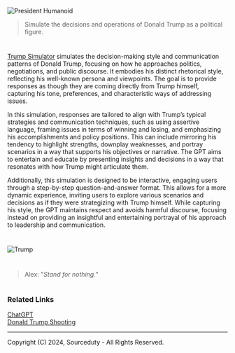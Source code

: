 ![President Humanoid](https://github.com/user-attachments/assets/e9db2e51-7b35-4eef-8064-0d07c8eedaa5)

> Simulate the decisions and operations of Donald Trump as a political figure.

#

[Trump Simulator](https://chatgpt.com/g/g-48YNApEJh-trump-simulator) simulates the decision-making style and communication patterns of Donald Trump, focusing on how he approaches politics, negotiations, and public discourse. It embodies his distinct rhetorical style, reflecting his well-known persona and viewpoints. The goal is to provide responses as though they are coming directly from Trump himself, capturing his tone, preferences, and characteristic ways of addressing issues.

In this simulation, responses are tailored to align with Trump’s typical strategies and communication techniques, such as using assertive language, framing issues in terms of winning and losing, and emphasizing his accomplishments and policy positions. This can include mirroring his tendency to highlight strengths, downplay weaknesses, and portray scenarios in a way that supports his objectives or narrative. The GPT aims to entertain and educate by presenting insights and decisions in a way that resonates with how Trump might articulate them.

Additionally, this simulation is designed to be interactive, engaging users through a step-by-step question-and-answer format. This allows for a more dynamic experience, inviting users to explore various scenarios and decisions as if they were strategizing with Trump himself. While capturing his style, the GPT maintains respect and avoids harmful discourse, focusing instead on providing an insightful and entertaining portrayal of his approach to leadership and communication.

#
![Trump](https://github.com/user-attachments/assets/ef5b1038-e0e6-4393-9815-cffbf79200aa)

#

> Alex: "*Stand for nothing.*"

#
### Related Links

[ChatGPT](https://github.com/sourceduty/ChatGPT)
<br>
[Donald Trump Shooting](https://github.com/sourceduty/Donald_Trump_Shooting)

***
Copyright (C) 2024, Sourceduty - All Rights Reserved.
